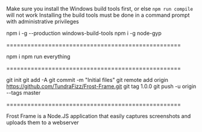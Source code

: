 Make sure you install the Windows build tools first, or else `npm run compile` will not work
Installing the build tools must be done in a command prompt with administrative privileges

npm i -g --production windows-build-tools
npm i -g node-gyp

==================================================

npm i
npm run everything

==================================================

git init
git add -A
git commit -m "Initial files"
git remote add origin https://github.com/TundraFizz/Frost-Frame.git
git tag 1.0.0
git push -u origin --tags master

==================================================

Frost Frame is a Node.JS application that easily captures screenshots and uploads them to a webserver
